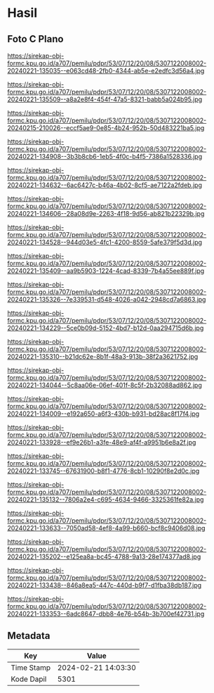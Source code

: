 # Hasil

## Foto C Plano

https://sirekap-obj-formc.kpu.go.id/a707/pemilu/pdpr/53/07/12/20/08/5307122008002-20240221-135035--e063cd48-2fb0-4344-ab5e-e2edfc3d56a4.jpg

https://sirekap-obj-formc.kpu.go.id/a707/pemilu/pdpr/53/07/12/20/08/5307122008002-20240221-135509--a8a2e8f4-454f-47a5-8321-babb5a024b95.jpg

https://sirekap-obj-formc.kpu.go.id/a707/pemilu/pdpr/53/07/12/20/08/5307122008002-20240215-210026--eccf5ae9-0e85-4b24-952b-50d483221ba5.jpg

https://sirekap-obj-formc.kpu.go.id/a707/pemilu/pdpr/53/07/12/20/08/5307122008002-20240221-134908--3b3b8cb6-1eb5-4f0c-b4f5-7386a1528336.jpg

https://sirekap-obj-formc.kpu.go.id/a707/pemilu/pdpr/53/07/12/20/08/5307122008002-20240221-134632--6ac6427c-b46a-4b02-8cf5-ae7122a2fdeb.jpg

https://sirekap-obj-formc.kpu.go.id/a707/pemilu/pdpr/53/07/12/20/08/5307122008002-20240221-134606--28a08d9e-2263-4f18-9d56-ab821b22329b.jpg

https://sirekap-obj-formc.kpu.go.id/a707/pemilu/pdpr/53/07/12/20/08/5307122008002-20240221-134528--944d03e5-4fc1-4200-8559-5afe379f5d3d.jpg

https://sirekap-obj-formc.kpu.go.id/a707/pemilu/pdpr/53/07/12/20/08/5307122008002-20240221-135409--aa9b5903-1224-4cad-8339-7b4a55ee889f.jpg

https://sirekap-obj-formc.kpu.go.id/a707/pemilu/pdpr/53/07/12/20/08/5307122008002-20240221-135326--7e339531-d548-4026-a042-2948cd7a6863.jpg

https://sirekap-obj-formc.kpu.go.id/a707/pemilu/pdpr/53/07/12/20/08/5307122008002-20240221-134229--5ce0b09d-5152-4bd7-b12d-0aa294715d6b.jpg

https://sirekap-obj-formc.kpu.go.id/a707/pemilu/pdpr/53/07/12/20/08/5307122008002-20240221-135310--b21dc62e-8b1f-48a3-913b-38f2a3621752.jpg

https://sirekap-obj-formc.kpu.go.id/a707/pemilu/pdpr/53/07/12/20/08/5307122008002-20240221-134044--5c8aa06e-06ef-401f-8c5f-2b32088ad862.jpg

https://sirekap-obj-formc.kpu.go.id/a707/pemilu/pdpr/53/07/12/20/08/5307122008002-20240221-134009--e192a650-a6f3-430b-b931-bd28ac8f17f4.jpg

https://sirekap-obj-formc.kpu.go.id/a707/pemilu/pdpr/53/07/12/20/08/5307122008002-20240221-133928--ef9e26b1-a3fe-48e9-af4f-a9951b6e8a2f.jpg

https://sirekap-obj-formc.kpu.go.id/a707/pemilu/pdpr/53/07/12/20/08/5307122008002-20240221-133745--67631900-b8f1-4776-8cb1-10290f8e2d0c.jpg

https://sirekap-obj-formc.kpu.go.id/a707/pemilu/pdpr/53/07/12/20/08/5307122008002-20240221-135132--7806a2e4-c695-4634-9466-3325361fe82a.jpg

https://sirekap-obj-formc.kpu.go.id/a707/pemilu/pdpr/53/07/12/20/08/5307122008002-20240221-133633--7050ad58-4ef8-4a99-b660-bcf8c9406d08.jpg

https://sirekap-obj-formc.kpu.go.id/a707/pemilu/pdpr/53/07/12/20/08/5307122008002-20240221-135202--e125ea8a-bc45-4788-9a13-28e174377ad8.jpg

https://sirekap-obj-formc.kpu.go.id/a707/pemilu/pdpr/53/07/12/20/08/5307122008002-20240221-133438--846a8ea5-447c-440d-b9f7-d1fba38db187.jpg

https://sirekap-obj-formc.kpu.go.id/a707/pemilu/pdpr/53/07/12/20/08/5307122008002-20240221-133353--6adc8647-dbb8-4e76-b54b-3b700ef42731.jpg


## Metadata

| Key        | Value               |
| ---------- | ------------------- |
| Time Stamp | 2024-02-21 14:03:30 |
| Kode Dapil | 5301                |



